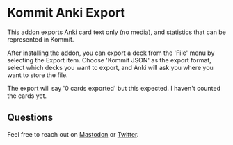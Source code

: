 # Kommit Anki Export

This addon exports Anki card text only (no media), and statistics that can be represented in Kommit.

After installing the addon, you can export a deck from the 'File' menu by selecting the Export item. Choose 'Kommit JSON' as the export format, select which decks you want to export, and Anki will ask you where you want to store the file.

The export will say '0 cards exported' but this expected. I haven't counted the cards yet.

## Questions

Feel free to reach out on [Mastodon](https://merveilles.town/@rosano) or [Twitter](https://twitter.com/rosano).
